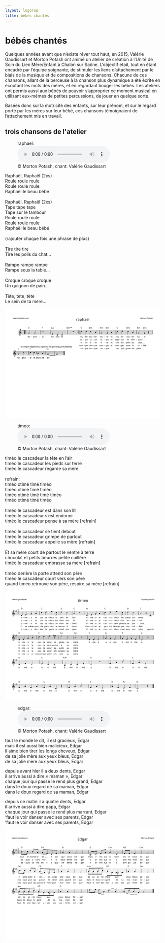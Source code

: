 ```yaml
---
layout: logoTop
title: bébés chantés
---
```


<h1>bébés chantés</h1>

<p class="intro-text">Quelques années avant que n’existe <span class="rever-typog"> rêver tout haut</span>, en 2015, Valérie Gaudissart et Morton Potash ont animé un atelier de création à l’Unité de Soin du Lien Mère/Enfant à Chalon sur Saône. L’objectif était, tout en étant encadré par l’équipe soignante, de stimuler les liens d’attachement par le biais de la musique et de compositions de chansons. Chacune de ces chansons, allant de la berceuse à la chanson plus dynamique a été écrite en écoutant les mots des mères, et en regardant bouger les bébés. Les ateliers ont permis aussi aux bébés de pouvoir s’approprier ce moment musical en utilisant eux-mêmes de petites percussions, de jouer en quelque sorte.</p>

<p class="intro-text">Basées donc sur la motricité des enfants, sur leur prénom, et sur le regard porté par les mères sur leur bébé, ces chansons témoignaient de l’attachement mis en travail.</p>

<h2>trois chansons de l'atelier</h2>
<figure>
    <figcaption>raphael:</figcaption>
    <audio
        controls
        src="https://rth8.b-cdn.net/raphael.mp3">
            Your browser does not support the
            <code>audio</code> element.
    </audio>
        <figcaption class="figCapCenter">© Morton Potash, chant: Valérie Gaudissart</figcaption>

</figure>
<p class="quote">
Raphaël, Raphaël (2xs)<br>
Roule roule roule<br>
Roule roule roule<br>
Raphaël le beau bébé<br>
<br>
Raphaël, Raphaël (2xs)<br>
Tape tape tape<br>
Tape sur le tambour<br>
Roule roule roule<br>
Roule roule roule<br>
Raphaël le beau bébé<br>
<br>
(rajouter chaque fois une phrase de plus)<br>
<br>
Tire tire tire<br>
Tire les poils du chat...<br>
<br>
Rampe rampe rampe<br>
Rampe sous la table...<br>
<br>
Croque croque croque<br>
Un quignon de pain...<br>
<br>
Tète, tète, tète<br>
Le sein de ta mère...
</p>
<div class="center-max600-block">
<img src="/scores/raphael.svg">
</div>

<figure>
    <figcaption>timeo:</figcaption>
    <audio
        controls
        src="https://rth8.b-cdn.net/timeo.mp3">
            Your browser does not support the
            <code>audio</code> element.
    </audio>
        <figcaption class="figCapCenter">© Morton Potash, chant: Valérie Gaudissart</figcaption>

</figure>
<p class="quote">
timéo le cascadeur la tête en l’air <br>
timéo le cascadeur les pieds sur terre <br>
timéo le cascadeur regarde sa mère <br>
<br>
refrain:<br>
timéo otimé timé timéo <br>
timéo otimé timé timéo <br>
timéo otimé timé timé timéo<br>
timéo otimé timé timéo <br>
<br>
timéo le cascadeur est dans son lit <br>
timéo le cascadeur s’est endormi <br>
timéo le cascadeur pense à sa mère [refrain]<br>
<br>
timéo le cascadeur se tient debout <br>
timéo le cascadeur grimpe de partout <br>
timéo le cascadeur appelle sa mère [refrain]<br>
<br>
Et sa mère court de partout le ventre à terre <br>
chocolat et petits beurres petite cuillère <br>
timéo le cascadeur embrasse sa mère [refrain]<br>
<br>
timéo derière la porte attend son père <br>
timéo le cascadeur court vers son père <br>
quand timéo retrouve son père, respire sa mère [refrain]
</p>
<div class="center-max600-block">
<img src="/scores/timeo.svg">
</div>

<figure>
    <figcaption>edgar:</figcaption>
    <audio
        controls
        src="https://rth8.b-cdn.net/edgar.mp3">
            Your browser does not support the
            <code>audio</code> element.
    </audio>
        <figcaption class="figCapCenter">© Morton Potash, chant: Valérie Gaudissart</figcaption>

</figure>
<p class="quote">
tout le monde le dit, il est gracieux, Edgar<br>
mais il est aussi bien malicieux, Edgar<br>
il aime bien tirer les longs cheveux, Edgar<br>
de sa jolie mère aux yeux bleus, Edgar<br>
de sa jolie mère aux yeux bleus, Edgar<br>

depuis avant hier il a deux dents, Edgar<br>
il arrive aussi à dire «&nbsp;maman&nbsp;», Edgar<br>
chaque jour qui passe le rend plus grand, Edgar<br>
dans le doux regard de sa maman, Edgar<br>
dans le doux regard de sa maman, Edgar<br>

depuis ce matin il a quatre dents, Edgar<br>
il arrive aussi à dire papa, Edgar<br>
chaque jour qui passe le rend plus marrant, Edgar<br>
‘faut le voir danser avec ses parents, Edgar<br>
‘faut le voir danser avec ses parents, Edgar
</p>
<div class="center-max600-block">
<img src="/scores/edgar.svg">
</div>
